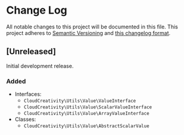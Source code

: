 # Change Log
All notable changes to this project will be documented in this file. This project adheres to
[Semantic Versioning](http://semver.org/) and [this changelog format](http://keepachangelog.com/).

## [Unreleased]
Initial development release.

### Added
- Interfaces:
  - `CloudCreativity\Utils\Value\ValueInterface`
  - `CloudCreativity\Utils\Value\ScalarValueInterface`
  - `CloudCreativity\Utils\Value\ArrayValueInterface`
- Classes:
  - `CloudCreativity\Utils\Value\AbstractScalarValue`
